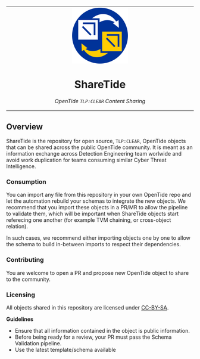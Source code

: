 <table align="center"><tr><td align="center" width="9999">
<img src="sharetide-logo.png" align="center" width="150" alt="Project icon">

# ShareTide

_OpenTide `TLP:CLEAR` Content Sharing_

</td></tr></table>

## Overview

ShareTide is the repository for open source, `TLP:CLEAR`, OpenTide objects that can be shared across the public OpenTide community. It is meant as an information exchange across Detection Engineering team worlwide and avoid work duplication for teams consuming similar Cyber Threat Intelligence.

### Consumption

You can import any file from this repository in your own OpenTide repo and let the automation rebuild your schemas to integrate the new objects. We recommend that you import these objects in a PR/MR to allow the pipeline to validate them, which will be important when ShareTide objects start referecing one another (for example TVM chaining, or cross-object relation).

In such cases, we recommend either importing objects one by one to allow the schema to build in-between imports to respect their dependencies. 
 
### Contributing

You are welcome to open a PR and propose new OpenTide object to share to the community.

### Licensing

All objects shared in this repository are licensed under [CC-BY-SA](https://creativecommons.org/licenses/by-sa/4.0/deed.en). 

**Guidelines**
- Ensure that all information contained in the object is public information.
- Before being ready for a review, your PR must pass the Schema Validation pipeline.
- Use the latest template/schema available 
